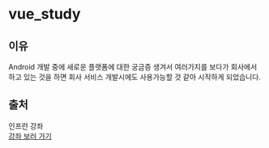 # vue_study
## 이유
Android 개발 중에 새로운 플랫폼에 대한 궁금증 생겨서 여러가지를 보다가 회사에서 하고 있는 것을 하면 회사 서비스 개발시에도 사용가능할 것 같아 시작하게 되었습니다.
## 출처
인프런 강좌  
[강좌 보러 가기](https://www.inflearn.com/course/web-game-vue/dashboard)

